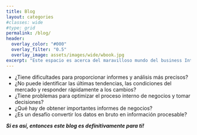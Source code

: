 ```yaml
---
title: Blog
layout: categories
#classes: wide
#type: grid
permalink: /blog/
header:
  overlay_color: "#000"
  overlay_filter: "0.5"
  overlay_image: assets/images/wide/wbook.jpg
excerpt: "Este espacio es acerca del maravilloso mundo del business Intelligence y la ciencia de datos. En este compartiremos tips, conocimientos, tutoriales etc.. que seran utiles en tu desarrollo profesional"
---
```


- ¿Tiene dificultades para proporcionar informes y análisis más precisos?
- ¿No puede identificar las últimas tendencias, las condiciones del mercado y responder rápidamente a los cambios?
- ¿Tiene problemas para optimizar el proceso interno de negocios y tomar decisiones?
- ¿Qué hay de obtener importantes informes de negocios?
- ¿Es un desafío convertir los datos en bruto en información procesable?

***Si es así, entonces este blog es definitivamente para ti!***

